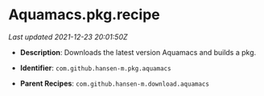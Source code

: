 # Aquamacs.pkg.recipe

_Last updated 2021-12-23 20:01:50Z_

- **Description**: Downloads the latest version Aquamacs and builds a pkg.

- **Identifier**: `com.github.hansen-m.pkg.aquamacs`

- **Parent Recipes**: `com.github.hansen-m.download.aquamacs`
